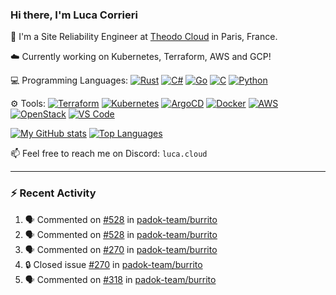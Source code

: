 ### Hi there, I'm Luca Corrieri

👋 I'm a Site Reliability Engineer at [Theodo Cloud](https://cloud.theodo.com/) in Paris, France.

☁️ Currently working on Kubernetes, Terraform, AWS and GCP!

💻 Programming Languages:
[![Rust](https://img.shields.io/badge/Rust-c14566?style=flat-square&logo=rust&logoColor=white)](#)
[![C#](https://img.shields.io/badge/C%23-1e9e25.svg?style=flat-square&logo=c%20sharp&logoColor=white)](#)
[![Go](https://img.shields.io/badge/Go-007d9c?style=flat-square&logo=go&logoColor=white)](#)
[![C](https://img.shields.io/badge/C-2570ae.svg?style=flat-square&logo=c&logoColor=white)](#)
[![Python](https://img.shields.io/badge/Python-3b78a7.svg?style=flat-square&logo=python&logoColor=white)](#)

⚙️ Tools:
[![Terraform](https://img.shields.io/badge/Terraform-7B42BC?style=flat-square&logo=terraform&logoColor=white)](#)
[![Kubernetes](https://img.shields.io/badge/Kubernetes-326CE5?style=flat-square&logo=kubernetes&logoColor=white)](#)
[![ArgoCD](https://img.shields.io/badge/ArgoCD-009485?style=flat-square&logo=argo&logoColor=white)](#)
[![Docker](https://img.shields.io/badge/Docker-2496ED?style=flat-square&logo=docker&logoColor=white)](#)
[![AWS](https://img.shields.io/badge/AWS-232F3E?style=flat-square&logo=amazonaws&logoColor=white)](#)
[![OpenStack](https://img.shields.io/badge/OpenStack-ED1944?style=flat-square&logo=openstack&logoColor=white)](#)
[![VS Code](https://img.shields.io/badge/VS%20Code-007ACC?style=flat-square&logo=visualstudiocode&logoColor=white)](#)

[![My GitHub stats](https://github-readme-stats.vercel.app/api?username=corrieriluca&hide_rank=true&count_private=true&include_all_commits=true&show_icons=true&theme=github_dark)](#)
[![Top Languages](https://github-readme-stats.vercel.app/api/top-langs/?username=corrieriluca&layout=compact&theme=github_dark)](#)

📫 Feel free to reach me on Discord: `luca.cloud`

---

### :zap: Recent Activity

<!--START_SECTION:activity-->
1. 🗣 Commented on [#528](https://github.com/padok-team/burrito/pull/528#issuecomment-2870006457) in [padok-team/burrito](https://github.com/padok-team/burrito)
2. 🗣 Commented on [#528](https://github.com/padok-team/burrito/pull/528#issuecomment-2869904946) in [padok-team/burrito](https://github.com/padok-team/burrito)
3. 🗣 Commented on [#270](https://github.com/padok-team/burrito/issues/270#issuecomment-2866691907) in [padok-team/burrito](https://github.com/padok-team/burrito)
4. 🔒 Closed issue [#270](https://github.com/padok-team/burrito/issues/270) in [padok-team/burrito](https://github.com/padok-team/burrito)
5. 🗣 Commented on [#318](https://github.com/padok-team/burrito/issues/318#issuecomment-2866688301) in [padok-team/burrito](https://github.com/padok-team/burrito)
<!--END_SECTION:activity-->
